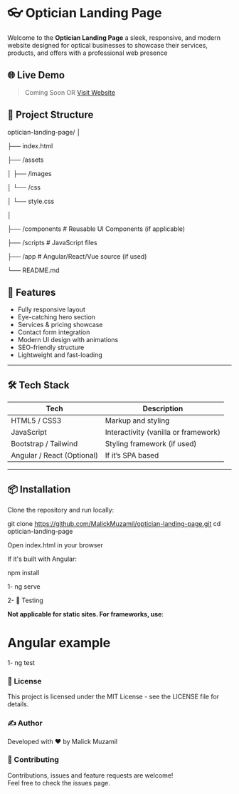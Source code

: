 # 👓 Optician Landing Page

Welcome to the **Optician Landing Page** a sleek, responsive, and modern website designed for optical businesses to showcase their services, products, and offers with a professional web presence

## 🌐 Live Demo

> Coming Soon OR [Visit Website](dev.opticians.pk)


## 📁 Project Structure

optician-landing-page/
│

├── index.html


├── /assets

│ ├── /images

│ └── /css

│ └── style.css

│

├── /components # Reusable UI Components (if applicable)

├── /scripts # JavaScript files

├── /app # Angular/React/Vue source (if used)

└── README.md


## 🚀 Features

- Fully responsive layout
- Eye-catching hero section
- Services & pricing showcase
- Contact form integration
- Modern UI design with animations
- SEO-friendly structure
- Lightweight and fast-loading

---

## 🛠️ Tech Stack

| Tech            | Description                           |
|-----------------|---------------------------------------|
| HTML5 / CSS3    | Markup and styling                    |
| JavaScript      | Interactivity (vanilla or framework) |
| Bootstrap / Tailwind | Styling framework (if used)         |
| Angular / React (Optional) | If it’s SPA based              |

---

## 📦 Installation

Clone the repository and run locally:

git clone https://github.com/MalickMuzamil/optician-landing-page.git
cd optician-landing-page

Open index.html in your browser

If it's built with Angular:

npm install

1- ng serve

2- 🧪 Testing

**Not applicable for static sites. For frameworks, use**:

# Angular example
1- ng test


### 📄 License
This project is licensed under the MIT License - see the LICENSE file for details.

### ✍️ Author
Developed with ❤️ by Malick Muzamil

### 🤝 Contributing
Contributions, issues and feature requests are welcome!<br>
Feel free to check the issues page.
